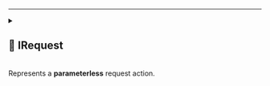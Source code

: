
---

<details>
  <summary>
    <h2>🧩 IRequest</h2>
    <br> Represents a <b>parameterless</b> request action.
  </summary>

<br>

```csharp
public interface IRequest : IAction
```

---

### 🔑 Properties

#### `Required`

```csharp
public bool Required { get; }
```

- **Description:** Indicates whether the request must be handled.

---

### 🏹 Methods

#### `Invoke()`

```csharp
public void Invoke();
```

- **Description:** Executes the request.
- **Note:** This method derived from [IAction.Invoke()](../Actions/IAction.md#invoke)

#### `Consume()`

```csharp
public bool Consume();
```

- **Description:** Attempts to consume the request.
- **Returns:** `true` if successfully consumed; otherwise `false`.

</details>
